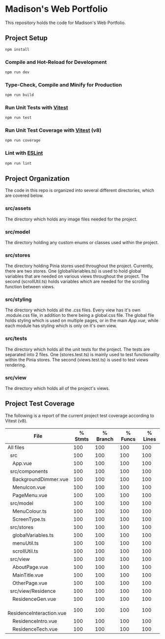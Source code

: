# Madison's Web Portfolio

This repository holds the code for Madison's Web Portfolio.

## Project Setup

```sh
npm install
```

### Compile and Hot-Reload for Development

```sh
npm run dev
```

### Type-Check, Compile and Minify for Production

```sh
npm run build
```

### Run Unit Tests with [Vitest](https://vitest.dev/)

```sh
npm run test
```

### Run Unit Test Coverage with [Vitest](https://vitest.dev/guide/coverage) (v8)

```sh
npm run coverage
```

### Lint with [ESLint](https://eslint.org/)

```sh
npm run lint
```

## Project Organization

The code in this repo is organized into several different directories, which are covered below.

### src/assets

The directory which holds any image files needed for the project.

### src/model

The directory holding any custom enums or classes used within the project.

### src/stores

The directory holding Pinia stores used throughout the project. Currently, there are two stores. One (globalVariables.ts) is used to hold global variables that are needed on various views throughout the project. The second (scrollUtil.ts) holds variables which are needed for the scrolling function between views.

### src/styling

The directory which holds all the .css files. Every view has it's own .module.css file, in addition to there being a global.css file. The global file holds styling which is used on multiple pages, or in the main _App.vue_, while each module has styling which is only on it's own view.

### src/tests

The directory which holds all the unit tests for the project. The tests are separated into 2 files. One (stores.test.ts) is mainly used to test functionality within the Pinia stores. The second (views.test.ts) is used to test views rendering.

### src/view

The directory which holds all of the project's views.

## Project Test Coverage

The following is a report of the current project test coverage according to Vitest (v8).

| File                                 | % Stmts | % Branch | % Funcs | % Lines |
| ------------------------------------ | ------- | -------- | ------- | ------- |
| All files                            | 100     | 100      | 100     | 100     |
| &ensp;src                            | 100     | 100      | 100     | 100     |
| &ensp;&ensp;App.vue                  | 100     | 100      | 100     | 100     |
| &ensp;src/components                 | 100     | 100      | 100     | 100     |
| &ensp;&ensp;BackgroundDimmer.vue     | 100     | 100      | 100     | 100     |
| &ensp;&ensp;MenuIcon.vue             | 100     | 100      | 100     | 100     |
| &ensp;&ensp;PageMenu.vue             | 100     | 100      | 100     | 100     |
| &ensp;src/model                      | 100     | 100      | 100     | 100     |
| &ensp;&ensp;MenuColour.ts            | 100     | 100      | 100     | 100     |
| &ensp;&ensp;ScreenType.ts            | 100     | 100      | 100     | 100     |
| &ensp;src/stores                     | 100     | 100      | 100     | 100     |
| &ensp;&ensp;globalVariables.ts       | 100     | 100      | 100     | 100     |
| &ensp;&ensp;menuUtil.ts              | 100     | 100      | 100     | 100     |
| &ensp;&ensp;scrollUtil.ts            | 100     | 100      | 100     | 100     |
| &ensp;src/view                       | 100     | 100      | 100     | 100     |
| &ensp;&ensp;AboutPage.vue            | 100     | 100      | 100     | 100     |
| &ensp;&ensp;MainTitle.vue            | 100     | 100      | 100     | 100     |
| &ensp;&ensp;OtherPage.vue            | 100     | 100      | 100     | 100     |
| &ensp;src/view/Residence             | 100     | 100      | 100     | 100     |
| &ensp;&ensp;ResidenceGen.vue         | 100     | 100      | 100     | 100     |
| &ensp;&ensp;ResidenceInteraction.vue | 100     | 100      | 100     | 100     |
| &ensp;&ensp;ResidenceIntro.vue       | 100     | 100      | 100     | 100     |
| &ensp;&ensp;ResidenceTech.vue        | 100     | 100      | 100     | 100     |
